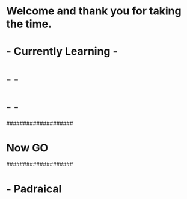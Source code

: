 # Welcome and thank you for taking the time.
#
# - Currently Learning -
#   -                -
#     -           -
####################
#     Now GO       #
####################
#
#
#
#
#
#
#
#
#
#
# - Padraical
